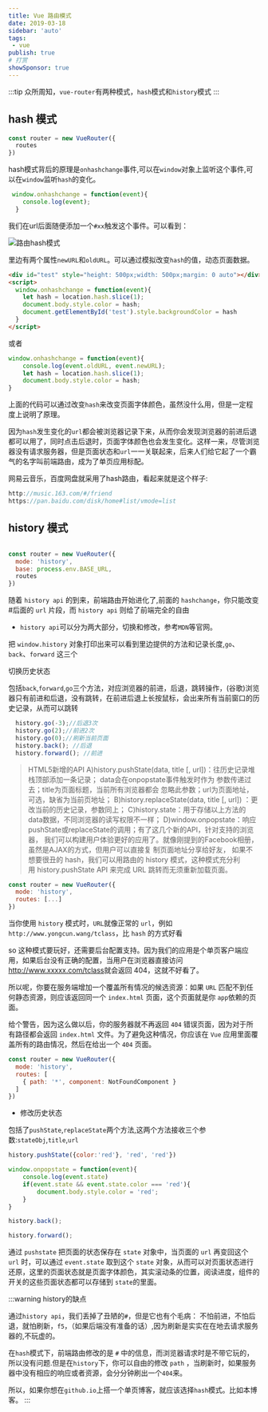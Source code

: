 ```yaml
---
title: Vue 路由模式
date: 2019-03-18
sidebar: 'auto'
tags:
 - vue
publish: true
# 打赏
showSponsor: true
---
```


:::tip
众所周知，`vue-router`有两种模式，`hash`模式和`history`模式
:::

## hash 模式

```js
const router = new VueRouter({
  routes
})
```

hash模式背后的原理是`onhashchange`事件,可以在`window`对象上监听这个事件,可以在`window`监听`hash`的变化。

```js
 window.onhashchange = function(event){
    console.log(event);
  }
```

我们在url后面随便添加一个`#xx`触发这个事件。可以看到：

<img src="https://s1.ax1x.com/2020/07/14/UaJKEt.png" alt="路由hash模式">

里边有两个属性`newURL`和`oldURL`。可以通过模拟改变`hash`的值，动态页面数据。

```html
<div id="test" style="height: 500px;width: 500px;margin: 0 auto"></div>
<script>
  window.onhashchange = function(event){
    let hash = location.hash.slice(1);
    document.body.style.color = hash;
    document.getElementById('test').style.backgroundColor = hash
  }
</script>
```

或者

```js
window.onhashchange = function(event){
    console.log(event.oldURL, event.newURL);
    let hash = location.hash.slice(1);
    document.body.style.color = hash;
}
```

上面的代码可以通过改变`hash`来改变页面字体颜色，虽然没什么用，但是一定程度上说明了原理。

因为`hash`发生变化的`url`都会被浏览器记录下来，从而你会发现浏览器的前进后退都可以用了，同时点击后退时，页面字体颜色也会发生变化。这样一来，尽管浏览器没有请求服务器，但是页面状态和`url`一一关联起来，后来人们给它起了一个霸气的名字叫前端路由，成为了单页应用标配。

网易云音乐，百度网盘就采用了hash路由，看起来就是这个样子:

```js
http://music.163.com/#/friend
https://pan.baidu.com/disk/home#list/vmode=list
```

## history 模式

```js

const router = new VueRouter({
  mode: 'history',
  base: process.env.BASE_URL,
  routes
})
```

随着 `history api` 的到来，前端路由开始进化了,前面的 `hashchange`，你只能改变#后面的 `url` 片段，而 `history api` 则给了前端完全的自由

- `history api`可以分为两大部分，切换和修改，参考`MDN`等官网。

把 `window.history` 对象打印出来可以看到里边提供的方法和记录长度,`go`、`back`、`forward` 这三个

切换历史状态

包括`back`,`forward`,`go`三个方法，对应浏览器的前进，后退，跳转操作，(谷歌)浏览器只有前进和后退，没有跳转，在前进后退上长按鼠标，会出来所有当前窗口的历史记录，从而可以跳转

```js
  history.go(-3);//后退3次
  history.go(2);//前进2次
  history.go(0);//刷新当前页面
  history.back(); //后退
  history.forward(); //前进
```

> HTML5新增的API
> A)history.pushState(data, title [, url])：往历史记录堆栈顶部添加一条记录； data会在onpopstate事件触发时作为
> 参数传递过去；title为页面标题，当前所有浏览器都会 忽略此参数；url为页面地址，可选，缺省为当前页地址；
> B)history.replaceState(data, title [, url]) ：更改当前的历史记录，参数同上；
> C)history.state：用于存储以上方法的data数据，不同浏览器的读写权限不一样；
> D)window.onpopstate：响应pushState或replaceState的调用；有了这几个新的API，针对支持的浏览器，
> 我们可以构建用户体验更好的应用了。就像刚提到的Facebook相册，虽然是AJAX的方式，但用户可以直接复 制页面地址分享给好友，
> 如果不想要很丑的 hash，我们可以用路由的 history 模式，这种模式充分利用 history.pushState API 来完成 URL 跳转而无须重新加载页面。

```js
const router = new VueRouter({
  mode: 'history',
  routes: [...]
})
```

当你使用 `history` 模式时，`URL`就像正常的 `url`，例如 `http://www.yongcun.wang/tclass`，比 `hash` 的方式好看

so 这种模式要玩好，还需要后台配置支持。因为我们的应用是个单页客户端应用，如果后台没有正确的配置，当用户在浏览器直接访问<http://www.xxxxx.com/tclass>就会返回 404，这就不好看了。

所以呢，你要在服务端增加一个覆盖所有情况的候选资源：如果 `URL` 匹配不到任何静态资源，则应该返回同一个 `index.html` 页面，这个页面就是你 `app`依赖的页面。

给个警告，因为这么做以后，你的服务器就不再返回 `404` 错误页面，因为对于所有路径都会返回 `index.html` 文件。为了避免这种情况，你应该在 `Vue` 应用里面覆盖所有的路由情况，然后在给出一个 `404` 页面。

```js
const router = new VueRouter({
  mode: 'history',
  routes: [
    { path: '*', component: NotFoundComponent }
  ]
})
```

- 修改历史状态

包括了`pushState`,`replaceState`两个方法,这两个方法接收三个参数:`stateObj`,`title`,`url`

```js
history.pushState({color:'red'}, 'red', 'red'})

window.onpopstate = function(event){
    console.log(event.state)
    if(event.state && event.state.color === 'red'){
        document.body.style.color = 'red';
    }
}

history.back();

history.forward();
```

通过 `pushstate` 把页面的状态保存在 `state` 对象中，当页面的 `url` 再变回这个 `url` 时，可以通过 `event.state` 取到这个 `state` 对象，从而可以对页面状态进行还原，这里的页面状态就是页面字体颜色，其实滚动条的位置，阅读进度，组件的开关的这些页面状态都可以存储到 `state`的里面。

:::warning history的缺点

通过`history api`，我们丢掉了丑陋的`#`，但是它也有个毛病：
不怕前进，不怕后退，就怕刷新，`f5`，（如果后端没有准备的话）,因为刷新是实实在在地去请求服务器的,不玩虚的。

在`hash`模式下，前端路由修改的是 `#` 中的信息，而浏览器请求时是不带它玩的，所以没有问题.但是在`history`下，你可以自由的修改 `path` ，当刷新时，如果服务器中没有相应的响应或者资源，会分分钟刷出一个`404`来。

所以，如果你想在`github.io`上搭一个单页博客，就应该选择`hash`模式。比如本博客。
:::
